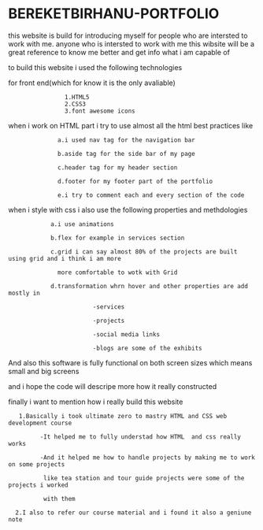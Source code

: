 # BEREKETBIRHANU-PORTFOLIO
this website is build for introducing myself for people who are intersted to work with me.
anyone who is intersted to work with me this wibsite will be a great reference to know me 
better and get info what i am capable of

to build this website i used the following technologies

for front end(which for know it is the only avaliable)

                    1.HTML5
                    2.CSS3
                    3.font awesome icons

when i work on HTML part i try to use almost all the html best practices like

                  a.i used nav tag for the navigation bar

                  b.aside tag for the side bar of my page

                  c.header tag for my header section

                  d.footer for my footer part of the portfolio

                  e.i try to comment each and every section of the code

when i style with css i also use the following properties and methdologies

                a.i use animations

                b.flex for example in services section 

                c.grid i can say almost 80% of the projects are built using grid and i think i am more 

                  more comfortable to wotk with Grid

                d.transformation whrn hover and other properties are add mostly in
                
                            -services
                            
                            -projects
                            
                            -social media links 
                            
                            -blogs are some of the exhibits
   
   And also this software is fully functional on both screen sizes which means small and big screens
   
   and i hope the code will descripe more how it really constructed
   
   finally i want to mention how i really build this website
   
       1.Basically i took ultimate zero to mastry HTML and CSS web development course
             
             -It helped me to fully understad how HTML  and css really works 
             
             -And it helped me how to handle projects by making me to work on some projects
             
              like tea station and tour guide projects were some of the projects i worked 
                
              with them
                
      2.I also to refer our course material and i found it also a geniune note
   
                            
                            

